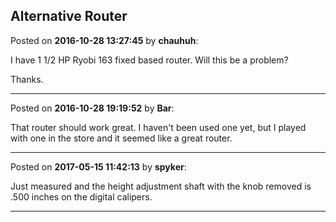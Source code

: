 ## Alternative Router
Posted on **2016-10-28 13:27:45** by **chauhuh**:

I have 1 1/2 HP Ryobi 163 fixed based router. Will this be a problem?

Thanks.

---

Posted on **2016-10-28 19:19:52** by **Bar**:

That router should work great. I haven't been used one yet, but I played with one in the store and it seemed like a great router.

---

Posted on **2017-05-15 11:42:13** by **spyker**:

Just measured and the height adjustment shaft with the knob removed is .500 inches on the digital calipers.

---


